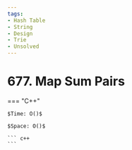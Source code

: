 ```yaml
---
tags:
- Hash Table
- String
- Design
- Trie
- Unsolved
---
```



# 677. Map Sum Pairs

=== "C++"

    $Time: O()$

    $Space: O()$

    ``` c++
    ```